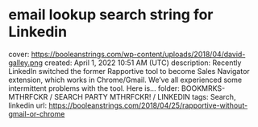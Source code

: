 # email lookup search string for Linkedin

cover: https://booleanstrings.com/wp-content/uploads/2018/04/david-galley.png
created: April 1, 2022 10:51 AM (UTC)
description: Recently LinkedIn switched the former Rapportive tool to become Sales Navigator extension, which works in Chrome/Gmail. We’ve all experienced some intermittent problems with the tool. Here is…
folder: BOOKMRKS-MTHRFCKR / SEARCH PARTY MTHRFCKR! / LINKEDIN
tags: Search, linkedin
url: https://booleanstrings.com/2018/04/25/rapportive-without-gmail-or-chrome